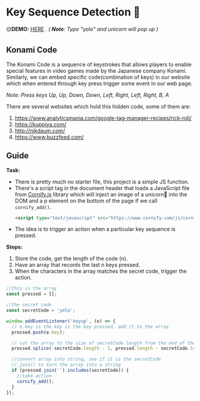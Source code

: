 # Key Sequence Detection 🦄

🟡**DEMO:** [HERE](https://mitzelldone.github.io/JavaScript30/The%2030%20Projects/12%20-%20Key%20Sequence%20Detection/index.html) .
*( **Note**: Type "yolo" and unicorn will pop up )*

## Konami Code
The Konami Code is a sequence of keystrokes that allows players to enable special features in video games made by the Japanese company Konami.
Similarly, we can embed specific code(combination of keys) in our website which when entered through key press trigger some event in our web page.

*Note: Press keys Up, Up, Down, Down, Left, Right, Left, Right, B, A*

There are several websites which hold this hidden code, some of them are:
1. https://www.analyticsmania.com/google-tag-manager-recipes/rick-roll/
2. https://kuppiya.com/
3. http://nikdaum.com/
4. https://www.buzzfeed.com/

## Guide
**Task:** 
- There is pretty much no starter file, this project is a simple JS function. 
- There's a script tag in the document header that loads a JavaScript file from [Cornify.js](https://www.cornify.com/) library which will inject an image of a unicorn🦄 into the DOM and a p element on the bottom of the page if we call `cornify_add()`.
  ```HTML
  <script type="text/javascript" src="https://www.cornify.com/js/cornify.js"></script>
  ```
- The idea is to trigger an action when a particular key sequence is pressed.

**Steps:**

1. Store the code, get the length of the code (n).
2. Have an array that records the last n keys pressed.
3. When the characters in the array matches the secret code, trigger the action.

```JavaSCript
//this is the array
const pressed = [];

//the secret code
const secretCode = 'yolo';

window.addEventListener('keyup', (e) => {
  // e.key is the key is the key pressed, add it to the array
  pressed.push(e.key);

  // cut the array to the size of secretCode.length from the end of the array
  pressed.splice(-secretCode.length - 1, pressed.length - secretCode.length);

  //convert array into string, see if it is the secretCode
  //.join() to turn the array into a string
  if (pressed.join('').includes(secretCode)) {
    //take action
    cornify_add();
  }
});
```

